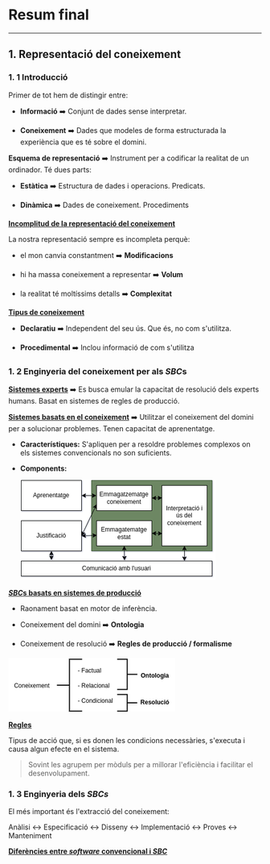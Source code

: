 # Resum final

---

## 1. Representació del coneixement

### 1. 1 Introducció

Primer de tot hem de distingir entre:

+ **Informació** :arrow_right: Conjunt de dades sense interpretar.

+ **Coneixement** :arrow_right:  Dades que modeles de forma estructurada la experiència que es té sobre el domini.

**Esquema de representació** :arrow_right: Instrument per a codificar la realitat de un ordinador. Té dues parts:

+ **Estàtica** :arrow_right: Estructura de dades i operacions. Predicats.

+ **Dinàmica** :arrow_right: Dades de coneixement. Procediments

<u>**Incomplitud de la representació del coneixement**</u>

La nostra representació sempre es incompleta perquè:

+ el mon canvia constantment :arrow_right: **Modificacions**

+ hi ha massa coneixement a representar :arrow_right: **Volum**

+ la realitat té moltíssims detalls :arrow_right: **Complexitat**

<u>**Tipus de coneixement**</u>

+ **Declaratiu** :arrow_right: Independent del seu ús. Que és, no com s'utilitza.

+ **Procedimental** :arrow_right: Inclou informació de com s'utilitza

### 1. 2 Enginyeria del coneixement per als *SBC*s

<u>**Sistemes experts**</u> :arrow_right: Es busca emular la capacitat de resolució dels experts humans. Basat en sistemes de regles de producció.

<u>**Sistemes basats en el coneixement**</u> :arrow_right: Utilitzar el coneixement del domini per a solucionar problemes. Tenen capacitat de aprenentatge.

+ **Característiques:** S'apliquen per a resoldre problemes complexos on els sistemes convencionals no son suficients. 

+ **Components:**
  
  <img src="images/1.png" title="" alt="" data-align="center">

<u>***SBC*s basats en sistemes de producció**</u>

+ Raonament basat en motor de inferència. 

+ Coneixement del domini :arrow_right: **Ontologia**

+ Coneixement de resolució :arrow_right: **Regles de producció / formalisme**

<img title="" src="images/2.png" alt="" data-align="center">

<u>**Regles**</u>

Tipus de acció que, si es donen les condicions necessàries, s'executa i causa algun efecte en el sistema.

> Sovint les agrupem per mòduls per a millorar l'eficiència i facilitar el desenvolupament.

### 1. 3 Enginyeria dels *SBCs*

El més important és l'extracció del coneixement:

Anàlisi :left_right_arrow: Especificació :left_right_arrow: Disseny :left_right_arrow: Implementació :left_right_arrow: Proves :left_right_arrow: Manteniment

<u>**Diferències entre *software* convencional i *SBC***</u>



